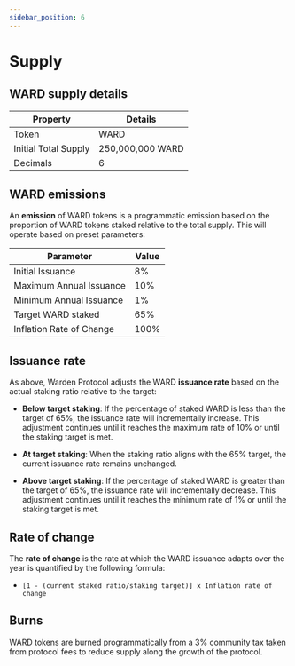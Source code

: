 ```yaml
---
sidebar_position: 6
---
```


# Supply

## WARD supply details

|Property|Details|
|-|--|
| Token | WARD |
| Initial Total Supply | 250,000,000 WARD |
| Decimals | 6 |


## **WARD emissions**

An **emission** of WARD tokens is a programmatic emission based on the proportion of WARD tokens staked relative to the total supply. This will operate based on preset parameters:

| Parameter |Value  |
|--|--|
| Initial Issuance |8%  |
| Maximum Annual Issuance  | 10%  |
| Minimum Annual Issuance | 1% |
| Target WARD staked | 65% |
| Inflation Rate of Change | 100% |

## Issuance rate
As above, Warden Protocol adjusts the WARD **issuance rate** based on the actual staking ratio relative to the target:

- **Below target staking**: If the percentage of staked WARD is less than the target of 65%, the issuance rate will incrementally increase. This adjustment continues until it reaches the maximum rate of 10% or until the staking target is met.

- **At target staking**: When the staking ratio aligns with the 65% target, the current issuance rate remains unchanged.

- **Above target staking**: If the percentage of staked WARD is greater than the target of 65%, the issuance rate will incrementally decrease. This adjustment continues until it reaches the minimum rate of 1% or until the staking target is met.

## Rate of change

The **rate of change** is the rate at which the WARD issuance adapts over the year is quantified by the following formula: 

- `[1 - (current staked ratio/staking target)] x Inflation rate of change`

## **Burns**

WARD tokens are burned programmatically from a 3% community tax taken from protocol fees to reduce supply along the growth of the protocol. 

